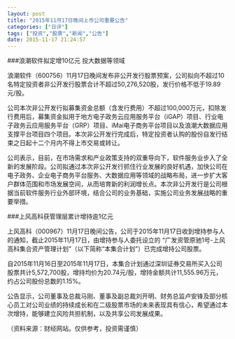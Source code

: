 ```yaml
---
layout: post
title: "2015年11月17日晚间上市公司重要公告"
categories: ["日评"]
tags: ["投资","股票","新闻","公告"]
date: 2015-11-17 21:24:57
---
```

###浪潮软件拟定增10亿元 投大数据等领域

浪潮软件（600756）11月17日晚间发布非公开发行股票预案，公司拟向不超过10名特定投资者非公开发行股票合计不超过50,276,520股，发行价格不低于19.89元/股。

公司本次非公开发行拟募集资金总额（含发行费用）不超过100,000万元，扣除发行费用后，募集资金拟用于地方电子政务云应用服务平台（iGAP）项目、行业电子政务云应用服务平台（GRP）项目、iMai电子商务平台项目以及浪潮大数据应用支撑平台项目四个项目。本次非公开发行完成后，特定投资者认购的股份自发行结束之日起十二个月内不得上市交易或转让。

公司表示，目前，在市场需求和产业政策支持的双重导向下，软件服务业步入了全新的发展阶段。公司拟通过本次非公开发行抓住行业发展的良好机遇，加快公司在电子政务、企业电子商务平台服务、大数据应用等领域的战略布局，进一步扩大客户群体范围和市场发展空间，从而培育新的利润增长点。本次非公开发行是公司根据当前软件服务行业外部环境，结合公司的业务基础，实施公司业务发展战略的重要举措。

###上风高科获管理层累计增持逾1亿元

上风高科（000967）11月17日晚间公告，公司于2015年11月17日收到增持参与人的通知，截止2015年11月17日，由增持参与人委托设立的 “广发资管原驰1号-上风高科集合资产管理计划”（以下简称“本集合计划”）已完成增持公司股票。

自2015年11月16日至2015年11月17日，本集合计划通过深圳证券交易所买入公司股票共计5,572,700股，增持均价为20.74元/股，增持金额共计11,555.96万元，约占公司股份总数的1.15%。

公告显示，公司董事及总裁马刚、董事及副总裁刘开明、财务总监卢安锋及部分核心员工对公司业绩的持续成长和在二级股票市场的未来表现具有信心，希望通过本次增持，能够建立风险共担机制，以及共享公司发展成果。

（资料来源：财经网站。仅供参考，投资需谨慎）
